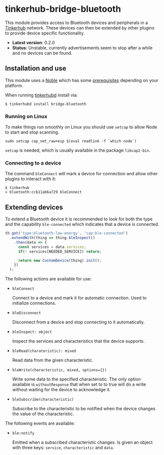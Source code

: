 # tinkerhub-bridge-bluetooth

This module provides access to Bluetooth devices and peripherals in a [Tinkerhub](https://github.com/tinkerhub/tinkerhub) network. These devices can then be
extended by other plugins to provide device specific functionality.

* **Latest version**: 0.2.0
* **Status**: Unstable, currently advertisements seem to stop after a while and no devices can be found.

## Installation and use

This module uses a [Noble](https://github.com/sandeepmistry/noble) which has
some [prerequisites](https://github.com/sandeepmistry/noble#prerequisites)
depending on your platform.

When running [tinkerhubd](https://github.com/tinkerhub/tinkerhub-daemon) install
via:

```
$ tinkerhubd install bridge-bluetooth
```

### Running on Linux

To make things run smoothly on Linux you should use `setcap` to allow Node
to start and stop scanning.

```
sudo setcap cap_net_raw+eip $(eval readlink -f `which node`)
```

`setcap` is needed, which is usually available in the package `libcap2-bin`.

### Connecting to a device

The command `bleConnect` will mark a device for connection and allow other
plugins to interact with it:

```
$ tinkerhub
> bluetooth:ccb11ab6a729 bleConnect
```

## Extending devices

To extend a Bluetooth device it is recommended to look for both the type
and the capability `ble-connected` which indicates that a device is connected.

```javascript
th.get('type:bluetooth-low-energy', 'cap:ble-connected')
  .extendWith(thing => thing.bleInspect()
    .then(data => {
      const services = data.services;
      if(! services[NEEDED_SERVICE]) return;

      return new CustomDevice(thing).init();
    })
  );
```

The following actions are available for use:

* `bleConnect`

  Connect to a device and mark it for automatic connection. Used to initialize
  connections.

* `bleDisconnect`

  Disconnect from a device and stop connecting to it automatically.

* `bleInspect: object`

  Inspect the services and characteristics that the device supports.

* `bleRead(charateristic): mixed`

  Read data from the given characteristic.

* `bleWrite(characteristic, mixed, options={})`

  Write some data to the specified characteristic. The only option available
  is `withoutResponse` that when set to to true will do a write without waiting
  for the device to acknowledge it.

* `bleSubscribe(characteristic)`

  Subscribe to the characteristic to be notified when the device changes the
  value of the characteristic.

The following events are available:

* `ble:notify`

  Emitted when a subscribed characteristic changes. Is given an object with
  three keys: `service`, `characteristic` and `data`.

